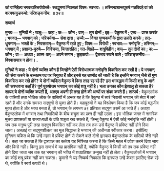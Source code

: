 **को वामिहैत्य भगवत्परिचर्ययोच्चै-** **स्तद्धॢमणां निवसतां विषम: स्वभाव: ।** **तस्मिन्प्रशान्तपुरुषे गतविग्रहे वां** **को वात्मवत्कुहकयो: परिशङ्कनीय: ॥ ३२॥** 

**शब्दार्थ** 

**मुनय:—** **मुनियों ने** **; ऊचु:—** **कहा** **; क:—** **कौन** **; वाम्—** **तुम दोनों** **; इह—** **वैकुण्ठ में** **; एत्य—** **प्राप्त करके** **; भगवत्—** **भगवान् को** **;** **परिचर्यया—** **सेवा द्वारा** **; उच्चै:—** **विगत पुण्यकर्मों के द्वारा उन्नति करके** **; तत्-धॢमणाम्—** **भक्तों के** **; निवसताम्—** **वैकुण्ठ में रहते** **हुए** **; विषम:—** **विरोधी** **; स्वभाव:—** **मनोवृत्ति** **; तस्मिन्—** **भगवान् में** **; प्रशान्त-पुरुषे—** **निश्चिन्त, चिन्तारहित** **; गत-विग्रहे—** **शत्रुविहीन** **; वाम्—** **तुम दोनों का** **; क:—** **कौन** **; वा—** **अथवा** **; आत्म-वत्—** **अपने समान** **; कुहकयो:—** **द्वैतभाव रखने वाले** **;** **परिशङ्कनीय:—** **विश्वासपात्र न होना।** **.** 

**मुनियों ने कहा : ये दोनों व्यक्ति कौन हैं जिन्होंने ऐसी विरोधात्मक मनोवृत्ति विकसित कर** **रखी है। ये भगवान् की सेवा करने के उच्चतम पद पर नियुक्त हैं और इनसे यह उश्मीद की जाती** **है कि इन्होंने भगवान् जैसे ही गुण विकसित कर रखे होंगे? ये दोनों व्यकि्त वैकुण्ठ में किस तरह** **रह रहे हैं? इस भगवद्धाम में किसी शत्रु के आने की सश्भावना कहाँ है? पूर्ण पुरुषोत्तम भगवान्** **का कोई शत्रु नहीं है। भला उनका कौन ईष्र्यालु हो सकता है? शायद ये दोनों व्यक्ति कपटी हैं,** **अतएव अपनी ही तरह होने की अन्यों पर शंका करते हैं।** **तात्पर्य :** वैकुण्ठलोक के वासियों तथा भौतिक लोक के वासियों में अन्तर यह है कि वैकुण्ठ में सारे निवासी भगवान् की सेवा में लगे रहते हैं और उनके समस्त सद्गुणों से युक्त होते हैं। महापुरुषों ने यह विश्लेषण किया है कि जब कोई बद्धजीव मुक्त होता है और भक्त बनता है, तो भगवान् के लगभग ७९ प्रतिशत सद्गुण उसमें आ जाते हैं। अतएव वैकुण्ठलोक में भगवान् तथा निवासियों के बीच शत्रुता का प्रश्न ही नहीं उठता। इस भौतिक जगत में नागरिक मुलय प्रशासकों या राज्याध्यक्षों के प्रति शत्रुता रख सकते हैं, किन्तु वैकुण्ठ में ऐसी कोई मनोवृत्ति नहीं होती। जब तक मनुष्य पूरी तरह सद्गुण विकसित नहीं कर लेता तब तक उसे वैकुण्ठ में प्रविष्ट नहीं होने दिया जाता। अच्छाई या सद्गुणशीलता का मूल सिद्धान्त है भगवान् की अधीनता स्वीकार करना। इसीलिए मुनिगण चकित थे कि उन्हें महल में प्रविष्ट होने से रोकने वाले दोनों द्वारपाल वैकुण्ठलोक के वासियों जैसे नहीं थे। कहा जा सकता है कि द्वारपाल का कर्तव्य यह निश्चित करना है कि किसे महल में प्रवेश करने दिया जाय और किसे नहीं। किन्तु इस सन्दर्भ में यह प्रासंगिक नहीं है, क्योंकि वैकुण्ठ में किसी को तब तक प्रविष्ट नहीं होने दिया जाता जब तक वह भगवान् की भक्ति में शतप्रतिशत उन्मुख नहीं हो लेता। वैकुण्ठलोकों में भगवान् का कोई शत्रु प्रवेश नहीं कर सकता। कुमारों ने यह निष्कर्ष निकाला कि द्वारपाल उन्हें केवल इसलिए रोक रहे थे, क्योंकि वे स्वयं कपटी थे।  